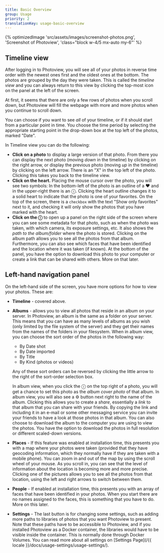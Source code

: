 ```yaml
---
title: Basic Overview
group: Usage
priority: 2
translationKey: usage-basic-overview
---
```


{% optimizedImage 'src/assets/images/screenshot-photos.png', 'Screenshot of Photoview', 'class="block w-4/5 mx-auto my-6"' %}

## Timeline view ##
After logging in to Photoview, you will see all of your photos in reverse time order with the newest ones first and the oldest ones at the bottom. The photos are grouped by the day they were taken. This is called the _timeline view_ and you can always return to this view by clicking the top-most icon on the panel at the left of the screen.

At first, it seems that there are only a few rows of photos when you scroll down, but Photoview will fill the webpage with more and more photos when you continue to scroll down.

You can choose if you want to see _all_ of your timeline, or if it should start from a particular point in time. You choose the time period by selecting the appropriate starting point in the drop-down box at the top left of the photos, marked "Date".

In Timeline view you can do the following:
- **Click on a photo** to display a large version of that photo. From there you can display the next photo (moving _down_ in the timeline) by clicking on the right arrow, or display the previous photo (moving _up_ in the timeline) by clicking on the left arrow. 
There is an "X" in the top left of the photo. Clicking this takes you back to the timeline view.
- **Click on the heart.** Placing the mouse cursor over the photo, you will see two symbols: In the bottom-left of the photo is an outline of a ♥ and in the upper-right there is an &#9432;. Clicking the heart outline changes it to a solid heart to indicate that the photo is one of your favorites. 
On the top of the screen, there is a `checkbox` with the text "Show only favorites" next to it, and checking it will only show the photos that you have marked with the heart.
- **Click on the &#9432;** to open up a panel on the right side of the screen where you can see some metadata for that photo, such as when the photo was taken, with which camera, its exposure settings, etc. It also shows the _path to the album/folder_ where the photo is stored. Clicking on the album path allows you to see all the photos from that album. Furthermore, you can also see which faces that have been identified and the location where it was taken (if known). At the bottom of the panel, you have the option to download this photo to your computer or create a link that can be shared with others. More on that later.

## Left-hand navigation panel ##
On the left-hand side of the screen, you have more options for how to view your photos. These are:
- **Timeline** - covered above.
- **Albums** - allows you to view all photos that reside in an album on your server. In Photoview, an album is the same as a folder on your server. This means that you can have as many levels of albums as you wish (only limited by the file system of the server) and they get their names from the names of the folders in your filesystem. When in album view, you can choose the sort order of the photos in the following way:
  - By Date shot
  - By Date imported
  - By Title
  - By Kind (photos or videos)

  Any of these sort orders can be reversed by clicking the little arrow to the right of the sort-order selection box.

  In album view, when you click the &#9432; on the top right of a photo, you will get a chance to set this photo as the _album cover photo_ of that album.
In album view, you will also see a ⚙️ button next right to the name of the album. Clicking this allows you to create a _share_, essentially a _link_ to that album that you can share with your friends. By copying the link and including it in an e-mail or some other messaging service you can invite your friends to have a look at those photos in that album. You can also choose to download the album to the computer you are using to view the photos. You have the option to download the photos in full resolution or different scaled-down versions.
- **Places** - If this feature was enabled at installation time, this presents you with a map where your photos were taken (provided that they have geocoding information, which they normally have if they are taken with a mobile phone). You can zoom in and out of the map by using the scroll wheel of your mouse. As you scroll in, you can see that the level of information about the location is becoming more and more precise. Clicking one of the pictures allows you to see all the photos from that location, using the left and right arrows to switch between them.
- **People** - If enabled at installation time, this presents you with an array of faces that have been identified in your photos. When you start there are no names assigned to the faces, this is something that you have to do. More on this later.
- **Settings** - The last button is for changing some settings, such as adding more paths to libraries of photos that you want Photoview to present. Note that these paths have to be accessible to Photoview, and if you installed Photoview as a Docker container, the libraries would have to be visible inside the container. This is normally done through Docker Volumes. You can read more about all settings on [Settings Page](/{{ locale }}/docs/usage-settings/usage-settings/).



